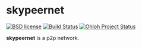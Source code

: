 # skypeernet

[![BSD license](https://img.shields.io/badge/License-GPL3.0-blue.svg)](https://opensource.org/licenses/GPL-3.0)
[![Build Status](https://travis-ci.org/farb3yonddriv3n/skypeernet.png?branch=master)](http://travis-ci.org/farb3yonddriv3n/skypeernet)
[![Ohloh Project Status](https://www.openhub.net/p/skypeernet/widgets/project_thin_badge.gif)](https://www.openhub.net/p/skypeernet)

**skypeernet** is a p2p network.
